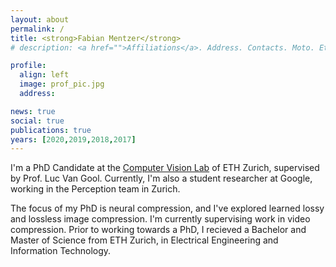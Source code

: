 ```yaml
---
layout: about
permalink: /
title: <strong>Fabian Mentzer</strong>
# description: <a href="">Affiliations</a>. Address. Contacts. Moto. Etc.

profile:
  align: left
  image: prof_pic.jpg
  address: 

news: true
social: true
publications: true
years: [2020,2019,2018,2017]
---
```


I'm a PhD Candidate at the [Computer Vision Lab](https://vision.ee.ethz.ch/) of
ETH Zurich, supervised by Prof. Luc Van Gool. Currently, I'm also a student
researcher at Google, working in the Perception team in Zurich. 

The focus of my PhD is neural compression, and I've explored learned lossy and
lossless image compression. I'm currently supervising work in video
compression. Prior to working towards a PhD, I recieved a Bachelor and Master
of Science from ETH Zurich, in Electrical Engineering and Information
Technology.

